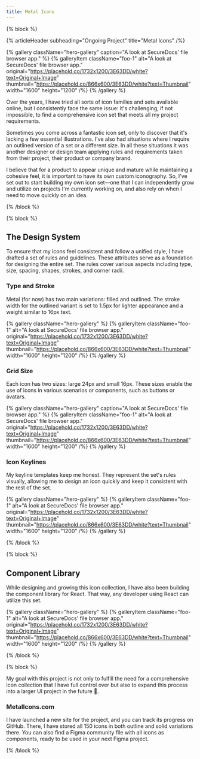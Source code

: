 ```yaml
---
title: Metal Icons
---
```


{% block %}

{% articleHeader subheading="Ongoing Project" title="Metal Icons" /%}

{% gallery className="hero-gallery" caption="A look at SecureDocs' file browser app." %}
{% galleryItem
  className="foo-1"
  alt="A look at SecureDocs' file browser app."
  original="https://placehold.co/1732x1200/3E63DD/white?text=Original+Image"
  thumbnail="https://placehold.co/866x600/3E63DD/white?text=Thumbnail"
  width="1600"
  height="1200"
/%}
{% /gallery %}

Over the years, I have tried all sorts of icon families and sets available online, but I consistently face the same issue: it's challenging, if not impossible, to find a comprehensive icon set that meets all my project requirements.

Sometimes you come across a fantastic icon set, only to discover that it's lacking a few essential illustrations. I've also had situations where I require an outlined version of a set or a different size. In all these situations it was another designer or design team applying rules and requirements taken from their project, their product or company brand.

I believe that for a product to appear unique and mature while maintaining a cohesive feel, it is important to have its own custom iconography. So, I've set out to start building my own icon set—one that I can independently grow and utilize on projects I'm currently working on, and also rely on when I need to move quickly on an idea.

{% /block %}

{% block %}

## The Design System

To ensure that my icons feel consistent and follow a unified style, I have drafted a set of rules and guidelines. These attributes serve as a foundation for designing the entire set. The rules cover various aspects including type, size, spacing, shapes, strokes, and corner radii.

### Type and Stroke

Metal (for now) has two main variations: filled and outlined. The stroke width for the outlined variant is set to 1.5px for lighter appearance and a weight similar to 16px text.

{% gallery className="hero-gallery" %}
{% galleryItem
  className="foo-1"
  alt="A look at SecureDocs' file browser app."
  original="https://placehold.co/1732x1200/3E63DD/white?text=Original+Image"
  thumbnail="https://placehold.co/866x600/3E63DD/white?text=Thumbnail"
  width="1600"
  height="1200"
/%}
{% /gallery %}

### Grid Size

Each icon has two sizes: large 24px and small 16px. These sizes enable the use of icons in various scenarios or components, such as buttons or avatars.

{% gallery className="hero-gallery" caption="A look at SecureDocs' file browser app." %}
{% galleryItem
  className="foo-1"
  alt="A look at SecureDocs' file browser app."
  original="https://placehold.co/1732x1200/3E63DD/white?text=Original+Image"
  thumbnail="https://placehold.co/866x600/3E63DD/white?text=Thumbnail"
  width="1600"
  height="1200"
/%}
{% /gallery %}

### Icon Keylines

My keyline templates keep me honest. They represent the set's rules visually, allowing me to design an icon quickly and keep it consistent with the rest of the set.

{% gallery className="hero-gallery" %}
{% galleryItem
  className="foo-1"
  alt="A look at SecureDocs' file browser app."
  original="https://placehold.co/1732x1200/3E63DD/white?text=Original+Image"
  thumbnail="https://placehold.co/866x600/3E63DD/white?text=Thumbnail"
  width="1600"
  height="1200"
/%}
{% /gallery %}

{% /block %}

{% block %}

## Component Library

While designing and growing this icon collection, I have also been building the component library for React. That way, any developer using React can utilize this set.

{% gallery className="hero-gallery" %}
{% galleryItem
  className="foo-1"
  alt="A look at SecureDocs' file browser app."
  original="https://placehold.co/1732x1200/3E63DD/white?text=Original+Image"
  thumbnail="https://placehold.co/866x600/3E63DD/white?text=Thumbnail"
  width="1600"
  height="1200"
/%}
{% /gallery %}

{% /block %}

{% block %}

My goal with this project is not only to fulfill the need for a comprehensive icon collection that I have full control over but also to expand this process into a larger UI project in the future 🤘.

### MetalIcons.com

I have launched a new site for the project, and you can track its progress on GitHub. There, I have stored all 150 icons in both outline and solid variations there. You can also find a Figma community file with all icons as components, ready to be used in your next Figma project.

{% /block %}

